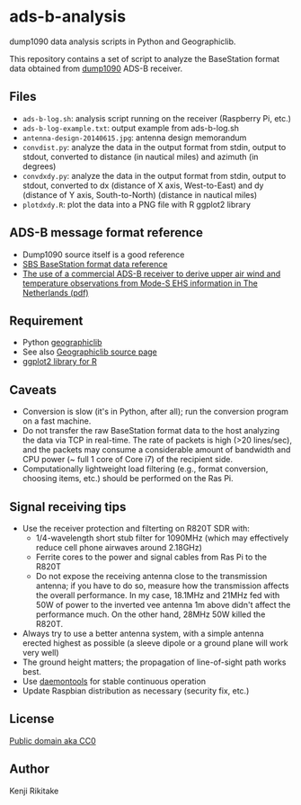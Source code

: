 # ads-b-analysis

dump1090 data analysis scripts in Python and Geographiclib.

This repository contains a set of script to analyze the BaseStation format data
obtained from [dump1090](https://github.com/MalcolmRobb/dump1090) ADS-B
receiver.

## Files

* `ads-b-log.sh`: analysis script running on the receiver (Raspberry Pi, etc.)
* `ads-b-log-example.txt`: output example from ads-b-log.sh
* `antenna-design-20140615.jpg`: antenna design memorandum
* `convdist.py`: analyze the data in the output format from stdin, output to stdout, converted to distance (in nautical miles) and azimuth (in degrees)
* `convdxdy.py`: analyze the data in the output format from stdin, output to stdout, converted to dx (distance of X axis, West-to-East) and dy (distance of Y axis, South-to-North) (distance in nautical miles)
* `plotdxdy.R`: plot the data into a PNG file with R ggplot2 library

## ADS-B message format reference

* Dump1090 source itself is a good reference
* [SBS BaseStation format data reference](http://www.homepages.mcb.net/bones/SBS/Article/Barebones42_Socket_Data.htm)
* [The use of a commercial ADS-B receiver to derive upper air wind and temperature observations from Mode-S EHS information in The Netherlands (pdf)](http://www.knmi.nl/bibliotheek/knmipubTR/TR336.pdf)

## Requirement

* Python [geographiclib](https://pypi.python.org/pypi/geographiclib)
* See also [Geographiclib source page](http://geographiclib.sourceforge.net/)
* [ggplot2 library for R](http://ggplot2.org/)

## Caveats

* Conversion is slow (it's in Python, after all); run the conversion program on a fast machine.
* Do not transfer the raw BaseStation format data to the host analyzing the data via TCP in real-time. The rate of packets is high (>20 lines/sec), and the packets may consume a considerable amount of bandwidth and CPU power (~ full 1 core of Core i7) of the recipient side.
* Computationally lightweight load filtering (e.g., format conversion, choosing items, etc.) should be performed on the Ras Pi.

## Signal receiving tips

* Use the receiver protection and filterting on R820T SDR with:
    * 1/4-wavelength short stub filter for 1090MHz (which may effectively reduce cell phone airwaves around 2.18GHz)
    * Ferrite cores to the power and signal cables from Ras Pi to the R820T
    * Do not expose the receiving antenna close to the transmission antenna; if you have to do so, measure how the transmission affects the overall performance. In my case, 18.1MHz and 21MHz fed with 50W of power to the inverted vee antenna 1m above didn't affect the performance much. On the other hand, 28MHz 50W killed the R820T.
* Always try to use a better antenna system, with a simple antenna erected highest as possible (a sleeve dipole or a ground plane will work very well)
* The ground height matters; the propagation of line-of-sight path works best.
* Use [daemontools](http://cr.yp.to/daemontools.html) for stable continuous operation
* Update Raspbian distribution as necessary (security fix, etc.)

## License

[Public domain aka CC0](http://creativecommons.org/publicdomain/zero/1.0/)

## Author

Kenji Rikitake

